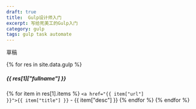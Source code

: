 ```yaml
---
draft: true
title:  Gulp设计师入门
excerpt: 写给死美工的Gulp入门
category: gulp
tags: gulp task automate
---
```


草稿


{% for res in site.data.gulp %}
##### {{ res[1]["fullname"] }}
{% for item in res[1].items %}
<code><a href="{{ item["url"] }}">{{ item["title"] }}</a></code> - {{ item["desc"] }}
{% endfor %}
{% endfor %}





